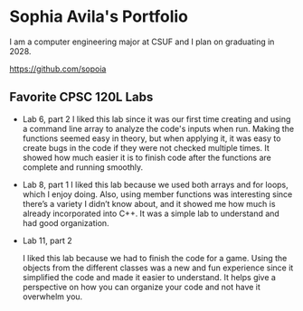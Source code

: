 
# Sophia Avila's Portfolio

I am a computer engineering major at CSUF and I plan on graduating in 2028.

https://github.com/sopoia

## Favorite CPSC 120L Labs

* Lab 6, part 2
  I liked this lab since it was our first time creating and using a command line array to analyze the code's inputs when run. Making the functions seemed easy in theory, but when applying it, it was easy to create bugs in the code if they were not checked multiple times. It showed how much easier it is to finish code after the functions are complete and running smoothly.


* Lab 8, part 1
I liked this lab because we used both arrays and for loops, which I enjoy doing. Also, using member functions was interesting since there’s a variety I didn’t know about, and it showed me how much is already incorporated into C++. It was a simple lab to understand and had good organization.


* Lab 11, part 2

  I liked this lab because we had to finish the code for a game. Using the objects from the different classes was a new and fun experience since it simplified the code and made it easier to understand. It helps give a perspective on how you can organize your code and not have it overwhelm you. 